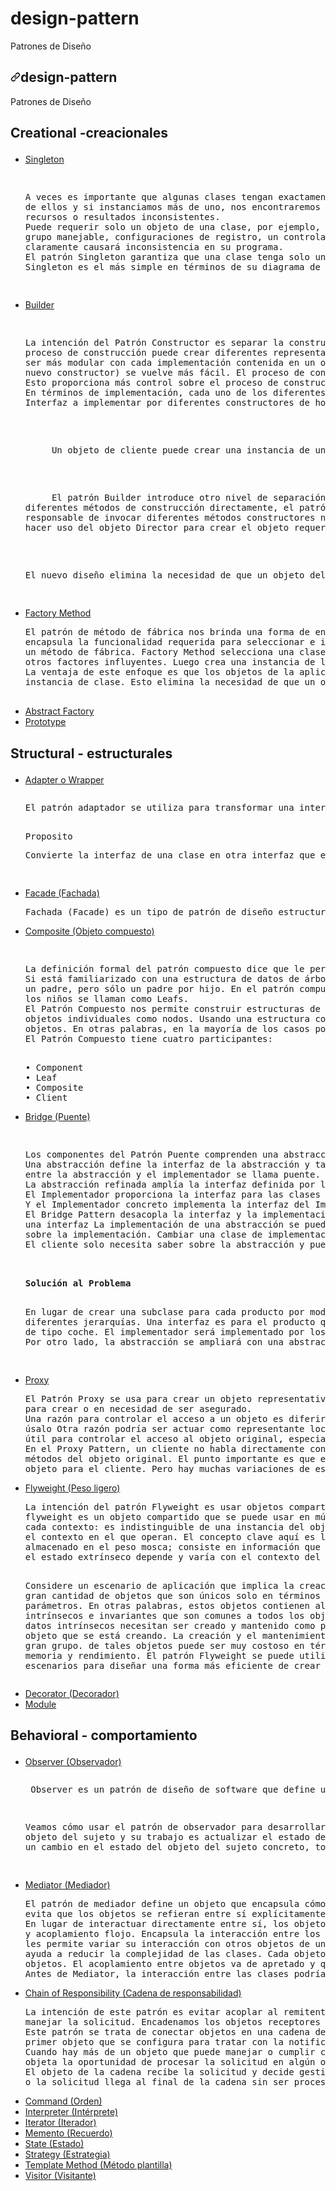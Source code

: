 # design-pattern
Patrones de Diseño
<article class="markdown-body entry-content container-lg" itemprop="text"><h1 dir="auto"><a id="user-content-design-pattern" class="anchor" aria-hidden="true" href="#design-pattern"><svg class="octicon octicon-link" viewBox="0 0 16 16" version="1.1" width="16" height="16" aria-hidden="true"><path fill-rule="evenodd" d="M7.775 3.275a.75.75 0 001.06 1.06l1.25-1.25a2 2 0 112.83 2.83l-2.5 2.5a2 2 0 01-2.83 0 .75.75 0 00-1.06 1.06 3.5 3.5 0 004.95 0l2.5-2.5a3.5 3.5 0 00-4.95-4.95l-1.25 1.25zm-4.69 9.64a2 2 0 010-2.83l2.5-2.5a2 2 0 012.83 0 .75.75 0 001.06-1.06 3.5 3.5 0 00-4.95 0l-2.5 2.5a3.5 3.5 0 004.95 4.95l1.25-1.25a.75.75 0 00-1.06-1.06l-1.25 1.25a2 2 0 01-2.83 0z"></path></svg></a>design-pattern</h1>
<p dir="auto">Patrones de Diseño</p>


<h2><p dir="auto">Creational -creacionales </p></h2>


<ul dir="auto">
<li><a href="#singleton">Singleton</a></li>
<pre>
<p>
A veces es importante que algunas clases tengan exactamente una instancia. Hay muchos objetos, solo necesitamos una instancia.
de ellos y si instanciamos más de uno, nos encontraremos con todo tipo de problemas como el comportamiento incorrecto del programa, el uso excesivo de
recursos o resultados inconsistentes.
Puede requerir solo un objeto de una clase, por ejemplo, cuando está creando el contexto de una aplicación o un hilo
grupo manejable, configuraciones de registro, un controlador para conectarse a la consola de entrada o salida, etc. Más de un objeto de ese tipo
claramente causará inconsistencia en su programa.
El patrón Singleton garantiza que una clase tenga solo una instancia y proporciona un punto de acceso global a ella. Sin embargo aunque
Singleton es el más simple en términos de su diagrama de clases porque solo hay una sola clase, su implementación es un poco más complicada.
</p>
</pre>
<li><a href="#builder">Builder</a></li>
<pre>
<p>
La intención del Patrón Constructor es separar la construcción de un objeto complejo de su representación, para que el mismo
proceso de construcción puede crear diferentes representaciones. Este tipo de separación reduce el tamaño del objeto. El diseño resulta
ser más modular con cada implementación contenida en un objeto constructor diferente. Agregar una nueva implementación (es decir, agregar un
nuevo constructor) se vuelve más fácil. El proceso de construcción del objeto se vuelve independiente de los componentes que forman el objeto.
Esto proporciona más control sobre el proceso de construcción de objetos.
En términos de implementación, cada uno de los diferentes pasos en el proceso de construcción se puede declarar como métodos de un común
Interfaz a implementar por diferentes constructores de hormigón.
</p>
<p>
     Un objeto de cliente puede crear una instancia de un constructor concreto e invocar el conjunto de métodos necesarios para construir diferentes partes de el objeto final. Este enfoque requiere que cada objeto del cliente sea consciente de la lógica de construcción. Siempre que la lógica de construcción sufre un cambio, todos los objetos del cliente deben modificarse en consecuencia.
</p>
<p>
     El patrón Builder introduce otro nivel de separación que aborda este problema. En lugar de hacer que los objetos del cliente invoquen
diferentes métodos de construcción directamente, el patrón de construcción sugiere usar un objeto dedicado denominado Director, que es
responsable de invocar diferentes métodos constructores necesarios para la construcción del objeto final. Diferentes objetos de cliente pueden
hacer uso del objeto Director para crear el objeto requerido. Una vez que se construye el objeto, el objeto del cliente puede solicitar directamente del constructor el objeto completamente construido. Para facilitar este proceso, se puede declarar un nuevo método getObject en el Interfaz de constructor común para ser implementada por diferentes constructores concretos.
</p>
<p>
El nuevo diseño elimina la necesidad de que un objeto del cliente se ocupe de los métodos que constituyen el proceso de construcción del objeto y encapsula los detalles de cómo se construye el objeto desde el cliente.
</p>
</pre>

  <li><a href="#factory-method">Factory Method</a></li>
  <pre>
El patrón de método de fábrica nos brinda una forma de encapsular las instancias de tipos concretos. El patrón del método de fábrica
encapsula la funcionalidad requerida para seleccionar e instanciar una clase apropiada, dentro de un método designado denominado
un método de fábrica. Factory Method selecciona una clase apropiada de una jerarquía de clases basada en el contexto de la aplicación y
otros factores influyentes. Luego crea una instancia de la clase seleccionada y la devuelve como una instancia del tipo de clase principal.
La ventaja de este enfoque es que los objetos de la aplicación pueden hacer uso del método de fábrica para obtener acceso al
instancia de clase. Esto elimina la necesidad de que un objeto de aplicación se ocupe de los distintos criterios de selección de clases.  
  </pre>
<li><a href="#abstract-factory">Abstract Factory</a></li>
<li><a href="#prototype">Prototype</a></li>
</ul>



<h2><p dir="auto">Structural - estructurales </p></h2>



<ul dir="auto">
<!--adapter-->
<li><a href="#factory-method">Adapter o Wrapper</a></li>
<pre>
<p dir="auto">El patrón adaptador se utiliza para transformar una interfaz en otra, de tal modo que una clase que no pueda utilizar la primera haga uso de ella a través de la segunda.</p>
Proposito
<p dir="auto">Convierte la interfaz de una clase en otra interfaz que el cliente espera. El adaptador permite a las clases trabajar juntas, lo que de otra manera no podría hacerse debido a sus interfaces incompatibles.</p>
</pre>
<li><a href="#prototype">Facade (Fachada)</a></li>
<pre>
Fachada (Facade) es un tipo de patrón de diseño estructural. Viene motivado por la necesidad de estructurar un entorno de programación y reducir su complejidad con la división en subsistemas, minimizando las comunicaciones y dependencias entre estos.
</pre>
<li><a href="#builder">Composite (Objeto compuesto)</a></li>
<pre>
<p>
La definición formal del patrón compuesto dice que le permite componer objetos en estructuras de árbol para representar jerarquías parciales y completas. Composite permite a los clientes tratar objetos individuales y composiciones de objetos de manera uniforme.
Si está familiarizado con una estructura de datos de árbol, sabrá que un árbol tiene padres y sus hijos. Puede haber varios niños para
un padre, pero sólo un padre por hijo. En el patrón compuesto, los elementos con hijos se denominan nodos y los elementos sin
los niños se llaman como Leafs.
El Patrón Compuesto nos permite construir estructuras de objetos en forma de árboles que contienen tanto composición de objetos como
objetos individuales como nodos. Usando una estructura compuesta, podemos aplicar las mismas operaciones tanto sobre compuestos como individuales.
objetos. En otras palabras, en la mayoría de los casos podemos ignorar las diferencias entre composiciones de objetos y objetos individuales.
El Patrón Compuesto tiene cuatro participantes:
</p>
• Component
• Leaf
• Composite
• Client
</pre>

<li><a href="#abstract-factory">Bridge (Puente)</a></li>

<pre>
<p>
Los componentes del Patrón Puente comprenden una abstracción, una abstracción refinada, un implementador y un implementador concreto.
Una abstracción define la interfaz de la abstracción y también mantiene una referencia a un objeto de tipo implementador y el enlace
entre la abstracción y el implementador se llama puente.
La abstracción refinada amplía la interfaz definida por la abstracción.
El Implementador proporciona la interfaz para las clases de implementación (implementadores concretos).
Y el Implementador concreto implementa la interfaz del Implementador y define su implementación concreta.
El Bridge Pattern desacopla la interfaz y la implementación. Como resultado, una implementación no está ligada permanentemente a
una interfaz La implementación de una abstracción se puede configurar en tiempo de ejecución. También elimina las dependencias en tiempo de compilación.
sobre la implementación. Cambiar una clase de implementación no requiere volver a compilar la clase de abstracción y sus clientes. Él
El cliente solo necesita saber sobre la abstracción y puede ocultarles la implementación.
</p>

<b>Solución al Problema</b>
<p>
En lugar de crear una subclase para cada producto por modelo de automóvil en el problema discutido anteriormente, podemos separar el diseño en dos
diferentes jerarquías. Una interfaz es para el producto que se utilizará como implementador y la otra será una abstracción.
de tipo coche. El implementador será implementado por los implementadores concretos y proporciona una implementación para ello. Sobre el
Por otro lado, la abstracción se ampliará con una abstracción más refinada.
</p>
</pre>

<li><a href="#singleton">Proxy</a></li>
<pre>
El Patrón Proxy se usa para crear un objeto representativo que controla el acceso a otro objeto, que puede ser remoto, costoso
para crear o en necesidad de ser asegurado.
Una razón para controlar el acceso a un objeto es diferir el costo total de su creación e inicialización hasta que realmente necesitemos
úsalo Otra razón podría ser actuar como representante local de un objeto que vive en una JVM diferente. El Proxy puede ser muy
útil para controlar el acceso al objeto original, especialmente cuando los objetos deben tener diferentes derechos de acceso.
En el Proxy Pattern, un cliente no habla directamente con el objeto original, delega sus llamadas al objeto proxy que llama al
métodos del objeto original. El punto importante es que el cliente no sabe sobre el proxy, el proxy actúa como un original
objeto para el cliente. Pero hay muchas variaciones de este enfoque que veremos pronto.
</pre>

<li><a href="#singleton">Flyweight (Peso ligero)</a></li>
<pre>
La intención del patrón Flyweight es usar objetos compartidos para admitir una gran cantidad de objetos de granularidad fina de manera eficiente. 
flyweight es un objeto compartido que se puede usar en múltiples contextos simultáneamente. El peso mosca actúa como un objeto independiente en
cada contexto: es indistinguible de una instancia del objeto que no se comparte. Los Flyweights no pueden hacer suposiciones sobre
el contexto en el que operan. El concepto clave aquí es la distinción entre estado intrínseco y extrínseco. El estado intrínseco es
almacenado en el peso mosca; consiste en información que es independiente del contexto del peso mosca, lo que la hace compartible. Él
el estado extrínseco depende y varía con el contexto del peso mosca y, por lo tanto, no se puede compartir. Los objetos del cliente son responsables por pasar estado extrínseco al peso mosca cuando lo necesita.

Considere un escenario de aplicación que implica la creación de una gran cantidad de objetos que son únicos solo en términos de unos pocos parámetros.
En otras palabras, estos objetos contienen algunos datos intrínsecos e invariantes que son comunes a todos los objetos. Estos datos intrínsecos necesitan ser creado y mantenido como parte de cada objeto que se está creando. La creación y el mantenimiento general de un gran grupo.
de tales objetos puede ser muy costoso en términos de uso de memoria y rendimiento. El patrón Flyweight se puede utilizar en tales
escenarios para diseñar una forma más eficiente de crear objetos.
</pre>

<li><a href="#builder">Decorator (Decorador)</a></li>
<li><a href="#singleton">Module</a></li>
</ul>


<h2><p dir="auto">Behavioral - comportamiento </p></h2>


<ul dir="auto">
<li><a href="#singleton">Observer (Observador)</a></li>
<pre>
<p> Observer es un patrón de diseño de software que define una dependencia del tipo uno a muchos entre objetos, de manera que cuando uno de los objetos cambia su estado, notifica este cambio a todos los dependientes. Se trata de un patrón de comportamiento </p>
<p>Veamos cómo usar el patrón de observador para desarrollar la función para Sport Lobby. Alguien actualizará el hormigón.
objeto del sujeto y su trabajo es actualizar el estado del objeto registrado con el objeto sujeto concreto. Entonces, siempre que haya
un cambio en el estado del objeto del sujeto concreto, todos sus objetos dependientes deben ser notificados y luego actualizados.</p>
</pre>

<li><a href="#prototype">Mediator (Mediador)</a></li>
<pre>
El patrón de mediador define un objeto que encapsula cómo interactúa un conjunto de objetos. El mediador promueve el acoplamiento flojo al
evita que los objetos se refieran entre sí explícitamente y le permite variar su interacción de forma independiente.
En lugar de interactuar directamente entre sí, los objetos le piden al Mediador que interactúe en su nombre, lo que da como resultado la reutilización.
y acoplamiento flojo. Encapsula la interacción entre los objetos y los hace independientes entre sí. Esto permite
les permite variar su interacción con otros objetos de una manera totalmente diferente mediante la implementación de un mediador diferente. el mediador
ayuda a reducir la complejidad de las clases. Cada objeto ya no tiene que saber en detalle cómo interactuar con el otro
objetos. El acoplamiento entre objetos va de apretado y quebradizo a suelto y ágil.
Antes de Mediator, la interacción entre las clases podría verse así, con referencias entre sí
</pre>

<li><a href="#factory-method">Chain of Responsibility (Cadena de responsabilidad)</a></li>
<pre>
La intención de este patrón es evitar acoplar al remitente de una solicitud con su receptor dando a más de un objeto la oportunidad de
manejar la solicitud. Encadenamos los objetos receptores y pasamos la solicitud a lo largo de la cadena hasta que un objeto la maneje.
Este patrón se trata de conectar objetos en una cadena de notificación; a medida que una notificación viaja por la cadena, es manejada por el
primer objeto que se configura para tratar con la notificación en particular.
Cuando hay más de un objeto que puede manejar o cumplir con una solicitud del cliente, el patrón recomienda dar a cada uno de estos
objeta la oportunidad de procesar la solicitud en algún orden secuencial. Aplicando el patrón en tal caso, cada uno de estos potenciales los manipuladores se pueden organizar en forma de cadena, en la que cada objeto tiene una referencia al siguiente objeto de la cadena. El primero
El objeto de la cadena recibe la solicitud y decide gestionarla o pasarla al siguiente objeto de la cadena. Él la solicitud fluye a través de todos los objetos de la cadena, uno tras otro, hasta que la solicitud es manejada por uno de los controladores de la cadena
o la solicitud llega al final de la cadena sin ser procesada.
</pre>
<li><a href="#abstract-factory">Command (Orden)</a></li>
<li><a href="#builder">Interpreter (Intérprete)</a></li>
<li><a href="#builder">Iterator (Iterador)</a></li>
<li><a href="#singleton">Memento (Recuerdo)</a></li>
<li><a href="#singleton">State (Estado)</a></li>
<li><a href="#singleton">Strategy (Estrategia)</a></li>
<li><a href="#singleton">Template Method (Método plantilla)</a></li>
<li><a href="#singleton">Visitor (Visitante)</a></li>
</ul>

</article>

